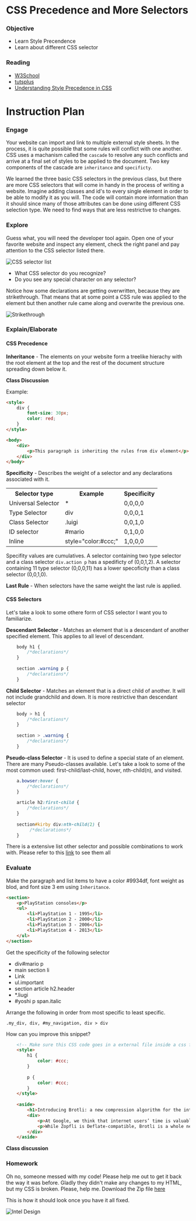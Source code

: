 # CSS Precedence and More Selectors

### Objective
* Learn Style Precendence
* Learn about different CSS selector 

### Reading
* [W3School](http://www.w3schools.com/cssref/css_selectors.asp)
* [tutsplus](http://code.tutsplus.com/tutorials/the-30-css-selectors-you-must-memorize--net-16048)
* [Understanding Style Precedence in CSS](http://vanseodesign.com/css/css-specificity-inheritance-cascaade/)


# Instruction Plan

### Engage

Your website can import and link to multiple external style sheets. In the process, it is quite possible that some rules will conflict with one another. CSS uses a machanism called the `cascade` to resolve any such conflicts and arrive at a final set of styles to be applied to the document. Two key components of the cascade are `inheritance` and `specificty`.

We learned the three basic CSS selectors in the previous class, but there are more CSS selectors that will come in handy in the process of writing a website. Imagine adding classes and id's to every single element in order to be able to modify it as you will. The code will contain more information than it should since many of those attributes can be done using different CSS selection type. We need to find ways that are less restrictive to changes.

### Explore
Guess what, you will need the developer tool again. Open one of your favorite website and inspect any element, check the right panel and pay attention to the CSS selector listed there.

![CSS selector list](../images/css-selectors.gif)

* What CSS selector do you recognize? 
* Do you see any special character on any selector?

Notice how some declarations are getting overwritten, because they are strikethrough. That means that at some point a CSS rule was applied to the element but then another rule came along and overwrite the previous one.

![Strikethrough](../images/strikethrough.gif)

### Explain/Elaborate

#### CSS Precedence

**Inheritance** - The elements on your website form a treelike hierachy with the root element at the top and the rest of the document structure spreading down below it. 

**Class Discussion**

Example:

```html
<style>
    div {
        font-size: 30px;
        color: red;
    }
</style>

<body>
    <div>
        <p>This paragraph is inheriting the rules from div element</p>
    </div>
</body>
```

**Specificity** - Describes the weight of a selector and any declarations associated with it.

<table>
        <tr>
            <th>Selector type</th>
            <th>Example</th>
            <th>Specificity</th>
        </tr>
        <tr>
            <td>Universal Selector</td>
            <td>*</td>
            <td>0,0,0,0</td>
        </tr>
        <tr>
            <td>Type Selector</td>
            <td>div</td>
            <td>0,0,0,1</td>
        </tr>
        <tr>
            <td>Class Selector</td>
            <td>.luigi</td>
            <td>0,0,1,0</td>
        </tr>
        <tr>
            <td>ID selector</td>
            <td>#mario</td>
            <td>0,1,0,0</td>
        </tr>
        <tr>
            <td>Inline</td>
            <td>style="color:#ccc;"</td>
            <td>1,0,0,0</td>
        </tr>
</table>

Specifity values are cumulatives. A selector containing two type selector and a class selector `div.action p` has a spedificty of (0,0,1,2).
A selector containing 11 type selector (0,0,0,11) has a lower specoficity than a class selector (0,0,1,0).


**Last Rule** - When selectors have the same weight the last rule is applied.

#### CSS Selectors

Let's take a look to some othere form of CSS selector I want you to familiarize.


**Descendant Selector** - Matches an element that is a descendant of another specified element. This applies to all level of descendant.

```css
    body h1 {
        /*declarations*/
    }
    
    section .warning p {
        /*declarations*/
    }
```

**Child Selector** - Matches an element that is a direct child of another. It will not include grandchild and down. It is more restrictive than descendant selector

```css
    body > h1 {
        /*declarations*/
    }
    
    section > .warning {
        /*declarations*/
    }
```

**Pseudo-class Selector** - It is used to define a special state of an element. There are many Pseudo-classes available. Let's take a look to some of the most common used: first-child/last-child, hover, nth-child(n), and visited.

```css
    a.bowser:hover {
        /*declarations*/
    }
    
    article h2:first-child {
        /*declarations*/
    }
    
    section#kirby div:nth-child(2) {
         /*declarations*/
    }
```

There is a extensive list other selector and possible combinations to work with. Please refer to this [link](http://www.w3schools.com/cssref/css_selectors.asp) to see them all

### Evaluate

Make the paragraph and list items to have a color #9934df, font weight as blod, and font size 3 em using `Inheritance`.

```html
<section>
    <p>PlayStation consoles</p>
    <ul>
        <li>PlayStation 1 - 1995</li>
        <li>PlayStation 2 - 2000</li>
        <li>PlayStation 3 - 2006</li>
        <li>PlayStation 4 - 2013</li>
    </ul>
</section>
```

Get the specificity of the following selector

* div#mario p
* main section li
* <a style="text-decoration:nonel">Link</a>
* ul.important 
* section article h2.header
* *.liugi
* #yoshi p span.italic

Arrange the following in order from most specific to least specific.

`.my_div, div, #my_navigation, div > div`

How can you improve this snippet?

```html
    <!-- Make sure this CSS code goes in a external file inside a css folder -->
    <style>
        h1 {
            color: #ccc;
        }
        
        p {
            color: #ccc;
        }
    </style>
    
    <aside>
        <h1>Introducing Brotli: a new compression algorithm for the internet</h1>
        <div>
            <p>At Google, we think that internet users’ time is valuable, and that they shouldn’t have to wait long for a web page to load. Because fast is better than slow, two years ago we published the Zopfli compression algorithm. This received such positive feedback in the industry that it has been integrated into many compression solutions, ranging from PNG optimizers to preprocessing web content. Based on its use and other modern compression needs, such as web font compression, today we are excited to announce that we have developed and open sourced a new algorithm, the Brotli compression algorithm.</p>
            <p>While Zopfli is Deflate-compatible, Brotli is a whole new data format. This new format allows us to get 20–26% higher compression ratios over Zopfli. In our study ‘Comparison of Brotli, Deflate, Zopfli, LZMA, LZHAM and Bzip2 Compression Algorithms’ we show that Brotli is roughly as fast as zlib’s Deflate implementation. At the same time, it compresses slightly more densely than LZMA and bzip2 on the Canterbury corpus. The higher data density is achieved by a 2nd order context modeling, re-use of entropy codes, larger memory window of past data and joint distribution codes. Just like Zopfli, the new algorithm is named after Swiss bakery products. Brötli means ‘small bread’ in Swiss German.</p>
        </div>
    </aside>
```
**Class discussion**

### Homework

Oh no, someone messed with my code! Please help me out to get it back the way it was before. Gladly they didn't make any changes to my HTML, but my CSS is broken. Please, help me.
Download the Zip file [here](../exercises/04/intel.zip)

This is how it should look once you have it all fixed.

![Intel Design](../images/day-3-homework.jpg)


